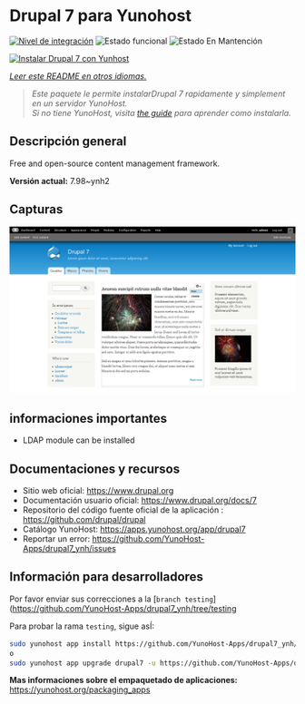 <!--
Este archivo README esta generado automaticamente<https://github.com/YunoHost/apps/tree/master/tools/readme_generator>
No se debe editar a mano.
-->

# Drupal 7 para Yunohost

[![Nivel de integración](https://dash.yunohost.org/integration/drupal7.svg)](https://dash.yunohost.org/appci/app/drupal7) ![Estado funcional](https://ci-apps.yunohost.org/ci/badges/drupal7.status.svg) ![Estado En Mantención](https://ci-apps.yunohost.org/ci/badges/drupal7.maintain.svg)

[![Instalar Drupal 7 con Yunhost](https://install-app.yunohost.org/install-with-yunohost.svg)](https://install-app.yunohost.org/?app=drupal7)

*[Leer este README en otros idiomas.](./ALL_README.md)*

> *Este paquete le permite instalarDrupal 7 rapidamente y simplement en un servidor YunoHost.*  
> *Si no tiene YunoHost, visita [the guide](https://yunohost.org/install) para aprender como instalarla.*

## Descripción general

Free and open-source content management framework.


**Versión actual:** 7.98~ynh2

## Capturas

![Captura de Drupal 7](./doc/screenshots/screenshot.png)

## informaciones importantes

* LDAP module can be installed

## Documentaciones y recursos

- Sitio web oficial: <https://www.drupal.org>
- Documentación usuario oficial: <https://www.drupal.org/docs/7>
- Repositorio del código fuente oficial de la aplicación : <https://github.com/drupal/drupal>
- Catálogo YunoHost: <https://apps.yunohost.org/app/drupal7>
- Reportar un error: <https://github.com/YunoHost-Apps/drupal7_ynh/issues>

## Información para desarrolladores

Por favor enviar sus correcciones a la [`branch testing`](https://github.com/YunoHost-Apps/drupal7_ynh/tree/testing

Para probar la rama `testing`, sigue asÍ:

```bash
sudo yunohost app install https://github.com/YunoHost-Apps/drupal7_ynh/tree/testing --debug
o
sudo yunohost app upgrade drupal7 -u https://github.com/YunoHost-Apps/drupal7_ynh/tree/testing --debug
```

**Mas informaciones sobre el empaquetado de aplicaciones:** <https://yunohost.org/packaging_apps>
